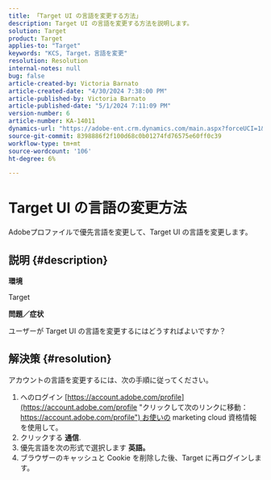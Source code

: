 ```yaml
---
title: 「Target UI の言語を変更する方法」
description: Target UI の言語を変更する方法を説明します。
solution: Target
product: Target
applies-to: "Target"
keywords: "KCS, Target，言語を変更"
resolution: Resolution
internal-notes: null
bug: false
article-created-by: Victoria Barnato
article-created-date: "4/30/2024 7:38:00 PM"
article-published-by: Victoria Barnato
article-published-date: "5/1/2024 7:11:09 PM"
version-number: 6
article-number: KA-14011
dynamics-url: "https://adobe-ent.crm.dynamics.com/main.aspx?forceUCI=1&pagetype=entityrecord&etn=knowledgearticle&id=c74b8625-2907-ef11-9f8a-6045bd0a08d9"
source-git-commit: 8398886f2f100d68c0b01274fd76575e60ff0c39
workflow-type: tm+mt
source-wordcount: '106'
ht-degree: 6%

---
```


# Target UI の言語の変更方法


Adobeプロファイルで優先言語を変更して、Target UI の言語を変更します。

## 説明 {#description}


<b>環境</b>

Target



<b>問題／症状</b>

ユーザーが Target UI の言語を変更するにはどうすればよいですか？


## 解決策 {#resolution}




アカウントの言語を変更するには、次の手順に従ってください。

1. へのログイン [https://account.adobe.com/profile](https://account.adobe.com/profile "クリックして次のリンクに移動：https://account.adobe.com/profile") お使いの marketing cloud 資格情報を使用して。
2. クリックする <b>通信</b>.
3. 優先言語を次の形式で選択します <b>英語。</b>
4. ブラウザーのキャッシュと Cookie を削除した後、Target に再ログインします。



